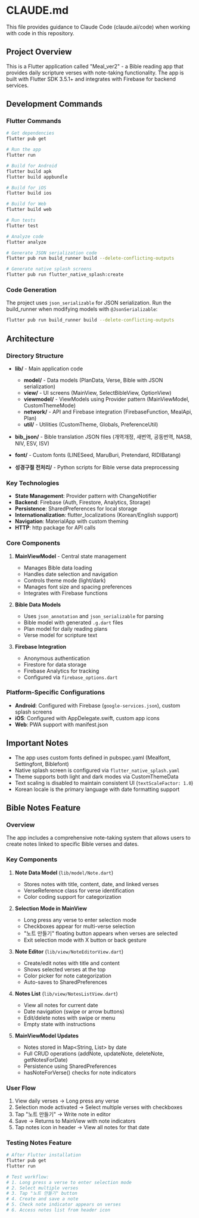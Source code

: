 # CLAUDE.md

This file provides guidance to Claude Code (claude.ai/code) when working with code in this repository.

## Project Overview

This is a Flutter application called "Meal_ver2" - a Bible reading app that provides daily scripture verses with note-taking functionality. The app is built with Flutter SDK 3.5.1+ and integrates with Firebase for backend services.

## Development Commands

### Flutter Commands
```bash
# Get dependencies
flutter pub get

# Run the app
flutter run

# Build for Android
flutter build apk
flutter build appbundle

# Build for iOS
flutter build ios

# Build for Web
flutter build web

# Run tests
flutter test

# Analyze code
flutter analyze

# Generate JSON serialization code
flutter pub run build_runner build --delete-conflicting-outputs

# Generate native splash screens
flutter pub run flutter_native_splash:create
```

### Code Generation
The project uses `json_serializable` for JSON serialization. Run the build_runner when modifying models with `@JsonSerializable`:
```bash
flutter pub run build_runner build --delete-conflicting-outputs
```

## Architecture

### Directory Structure
- **lib/** - Main application code
  - **model/** - Data models (PlanData, Verse, Bible with JSON serialization)
  - **view/** - UI screens (MainView, SelectBibleView, OptionView)
  - **viewmodel/** - ViewModels using Provider pattern (MainViewModel, CustomThemeMode)
  - **network/** - API and Firebase integration (FirebaseFunction, MealApi, Plan)
  - **util/** - Utilities (CustomTheme, Globals, PreferenceUtil)

- **bib_json/** - Bible translation JSON files (개역개정, 새번역, 공동번역, NASB, NIV, ESV, ISV)
- **font/** - Custom fonts (LINESeed, MaruBuri, Pretendard, RIDIBatang)
- **성경구절 전처리/** - Python scripts for Bible verse data preprocessing

### Key Technologies
- **State Management**: Provider pattern with ChangeNotifier
- **Backend**: Firebase (Auth, Firestore, Analytics, Storage)
- **Persistence**: SharedPreferences for local storage
- **Internationalization**: flutter_localizations (Korean/English support)
- **Navigation**: MaterialApp with custom theming
- **HTTP**: http package for API calls

### Core Components

1. **MainViewModel** - Central state management
   - Manages Bible data loading
   - Handles date selection and navigation
   - Controls theme mode (light/dark)
   - Manages font size and spacing preferences
   - Integrates with Firebase functions

2. **Bible Data Models**
   - Uses `json_annotation` and `json_serializable` for parsing
   - Bible model with generated `.g.dart` files
   - Plan model for daily reading plans
   - Verse model for scripture text

3. **Firebase Integration**
   - Anonymous authentication
   - Firestore for data storage
   - Firebase Analytics for tracking
   - Configured via `firebase_options.dart`

### Platform-Specific Configurations
- **Android**: Configured with Firebase (`google-services.json`), custom splash screens
- **iOS**: Configured with AppDelegate.swift, custom app icons
- **Web**: PWA support with manifest.json

## Important Notes

- The app uses custom fonts defined in pubspec.yaml (Mealfont, Settingfont, Biblefont)
- Native splash screen is configured via `flutter_native_splash.yaml`
- Theme supports both light and dark modes via CustomThemeData
- Text scaling is disabled to maintain consistent UI (`textScaleFactor: 1.0`)
- Korean locale is the primary language with date formatting support

## Bible Notes Feature

### Overview
The app includes a comprehensive note-taking system that allows users to create notes linked to specific Bible verses and dates.

### Key Components

1. **Note Data Model** (`lib/model/Note.dart`)
   - Stores notes with title, content, date, and linked verses
   - VerseReference class for verse identification
   - Color coding support for categorization

2. **Selection Mode in MainView**
   - Long press any verse to enter selection mode
   - Checkboxes appear for multi-verse selection
   - "노트 만들기" floating button appears when verses are selected
   - Exit selection mode with X button or back gesture

3. **Note Editor** (`lib/view/NoteEditorView.dart`)
   - Create/edit notes with title and content
   - Shows selected verses at the top
   - Color picker for note categorization
   - Auto-saves to SharedPreferences

4. **Notes List** (`lib/view/NotesListView.dart`)
   - View all notes for current date
   - Date navigation (swipe or arrow buttons)
   - Edit/delete notes with swipe or menu
   - Empty state with instructions

5. **MainViewModel Updates**
   - Notes stored in Map<String, List<Note>> by date
   - Full CRUD operations (addNote, updateNote, deleteNote, getNotesForDate)
   - Persistence using SharedPreferences
   - hasNoteForVerse() checks for note indicators

### User Flow
1. View daily verses → Long press any verse
2. Selection mode activated → Select multiple verses with checkboxes
3. Tap "노트 만들기" → Write note in editor
4. Save → Returns to MainView with note indicators
5. Tap notes icon in header → View all notes for that date

### Testing Notes Feature
```bash
# After Flutter installation
flutter pub get
flutter run

# Test workflow:
# 1. Long press a verse to enter selection mode
# 2. Select multiple verses
# 3. Tap "노트 만들기" button
# 4. Create and save a note
# 5. Check note indicator appears on verses
# 6. Access notes list from header icon
```